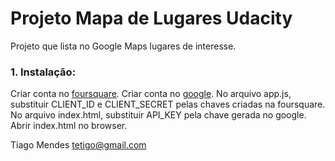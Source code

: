 # Projeto Mapa de Lugares Udacity

Projeto que lista no Google Maps lugares de interesse.

### 1. Instalação:

Criar conta no [foursquare](https://developer.foursquare.com/).
Criar conta no [google](https://console.developers.google.com/).
No arquivo app.js, substituir CLIENT_ID e CLIENT_SECRET pelas chaves criadas na foursquare.
No arquivo index.html, substituir API_KEY pela chave gerada no google.
Abrir index.html no browser.


Tiago Mendes
<tetigo@gmail.com>
